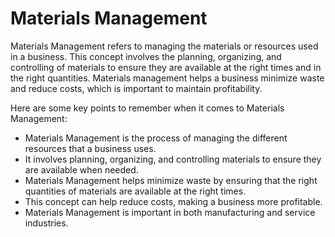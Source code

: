 # Materials Management

Materials Management refers to managing the materials or resources used in a business. This concept involves the planning, organizing, and controlling of materials to ensure they are available at the right times and in the right quantities. Materials management helps a business minimize waste and reduce costs, which is important to maintain profitability. 

Here are some key points to remember when it comes to Materials Management:

* Materials Management is the process of managing the different resources that a business uses.
* It involves planning, organizing, and controlling materials to ensure they are available when needed.
* Materials Management helps minimize waste by ensuring that the right quantities of materials are available at the right times.
* This concept can help reduce costs, making a business more profitable.
* Materials Management is important in both manufacturing and service industries.
